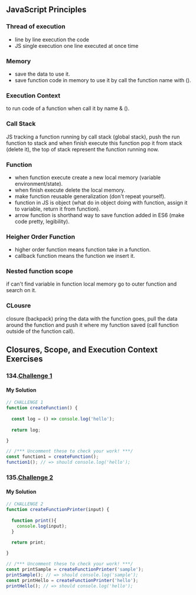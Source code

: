 ## JavaScript Principles

### Thread of execution
- line by line execution the code
- JS single execution one line executed at once time

### Memory
- save the data to use it.
- save function code in memory to use it by call the function name with ().

### Execution Context
to run code of a function when call it by name & ().

### Call Stack
JS tracking a function running by call stack (global stack), push the run function to stack and when finish execute this function pop it from stack (delete it), the top of stack represent the function running now.

### Function
- when function execute create a new local memory (variable environment/state).
- when finish execute delete the local memory.
- make function reusable generalization (don't repeat yourself).
- function in JS is object (what do in object doing with function, assign it to variable, return it from function).
- arrow function is shorthand way to save function added in ES6 (make code pretty, legibility).
  
### Heigher Order Function
- higher order function means function take in a function.
- callback function means the function we insert it.

### Nested function scope
if can't find variable in function local memory go to outer function and search on it.

### CLousre
closure (backpack) pring the data with the function goes, pull the data around the function and push it
where my function saved (call function outside of the function call).  

## Closures, Scope, and Execution Context Exercises

### 134.[Challenge 1](http://csbin.io/closures)
#### My Solution
```javascript
// CHALLENGE 1
function createFunction() {
  
  const log = () => console.log('hello');
  
  return log;

}

// /*** Uncomment these to check your work! ***/
const function1 = createFunction();
function1(); // => should console.log('hello');
```
### 135.[Challenge 2](http://csbin.io/closures)
#### My Solution
```javascript
// CHALLENGE 2
function createFunctionPrinter(input) {
  
  function print(){
    console.log(input);
  }
  
  return print;

}

// /*** Uncomment these to check your work! ***/
const printSample = createFunctionPrinter('sample');
printSample(); // => should console.log('sample');
const printHello = createFunctionPrinter('hello');
printHello(); // => should console.log('hello');
```  
